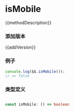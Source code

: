 <script setup lang="ts">
    /** 方法描述 */
const methodDescription="判断是否在手机中打开"
/** 添加版本 */
const addVersion="1.0.0"
</script>

# isMobile

{{methodDescription}}

### 添加版本

{{addVersion}}

### 例子

```typescript
console.log($$.isMobile());
// => false
```

### 类型定义

```typescript

const isMobile: () => boolean
```
